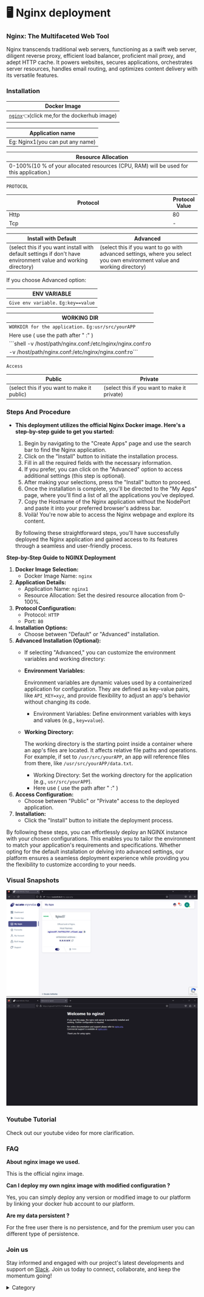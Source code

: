 

# 🖥 Nginx deployment

### Nginx: The Multifaceted Web Tool

Nginx transcends traditional web servers, functioning as a swift web server, diligent reverse proxy, efficient load balancer, proficient mail proxy, and adept HTTP cache. It powers websites, secures applications, orchestrates server resources, handles email routing, and optimizes content delivery with its versatile features.

### Installation

| Docker Image                                                                                                                 |
| ---------------------------------------------------------------------------------------------------------------------------- |
| [`nginx`](https://hub.docker.com/\_/nginx)👈(click me,for the dockerhub image) |

| Application name                                                               |
| ------------------------------------------------------------------------------ |
| Eg: Nginx1(you can put any name) |

| Resource Allocation                                                                                                                                                     |
| ----------------------------------------------------------------------------------------------------------------------------------------------------------------------- |
| 0-100%(10 % of your allocated resources (CPU, RAM) will be used for this application.) |

`PROTOCOL`

<table><thead><tr><th width="417">Protocol</th><th>Protocol Value</th></tr></thead><tbody><tr><td>Http</td><td>80</td></tr><tr><td>Tcp</td><td>-</td></tr></tbody></table>

| Install with Default                                                                                                                                        | Advanced                                                                                                                                                               |
| ----------------------------------------------------------------------------------------------------------------------------------------------------------- | ---------------------------------------------------------------------------------------------------------------------------------------------------------------------- |
| (select this if you want install with default settings if don't have environment value and working directory) | (select this if you want to go with advanced settings, where you select you own environment value and working directory) |

If you choose Advanced option:

| ENV VARIABLE                                                            |
| ----------------------------------------------------------------------- |
| ```Give env variable.``` ```Eg:key==value```  |

| WORKING DIR                                                                                                                                                                       |
| --------------------------------------------------------------------------------------------------------------------------------------------------------------------------------- |
| ```WORKDIR for the application.``` ```Eg:usr/src/yourAPP```                                                                                            |
| Here use ( use the path after   " :"  )                                                                                                           |
|  ```shell -v /host/path/nginx.conf:/etc/nginx/nginx.conf:ro
-v /host/path/nginx.conf:/etc/nginx/nginx.conf:ro```  |

`Access`

| Public                                      | Private                                      |
| ------------------------------------------- | -------------------------------------------- |
| (select this if you want to make it public) | (select this if you want to make it private) |


### Steps And Procedure

*   **This deployment utilizes the official Nginx Docker image. Here's a step-by-step guide to get you started:**

    1. Begin by navigating to the "Create Apps" page and use the search bar to find the Nginx application.
    2. Click on the "Install" button to initiate the installation process.
    3. Fill in all the required fields with the necessary information.
    4. If you prefer, you can click on the "Advanced" option to access additional settings (this step is optional).
    5. After making your selections, press the "Install" button to proceed.
    6. Once the installation is complete, you'll be directed to the "My Apps" page, where you'll find a list of all the applications you've deployed.
    7. Copy the Hostname of the Nginx application without the NodePort and paste it into your preferred browser's address bar.
    8. Voilà! You're now able to access the Nginx webpage and explore its content.

    By following these straightforward steps, you'll have successfully deployed the Nginx application and gained access to its features through a seamless and user-friendly process.



**Step-by-Step Guide to NGINX Deployment**

1. **Docker Image Selection:**
   * Docker Image Name: `nginx`
2. **Application Details:**
   * Application Name: `nginx1`
   * Resource Allocation: Set the desired resource allocation from 0-100%.
3. **Protocol Configuration:**
   * Protocol: `HTTP`
   * Port: `80`
4. **Installation Options:**
   * Choose between "Default" or "Advanced" installation.
5. **Advanced Installation (Optional):**
   * If selecting "Advanced," you can customize the environment variables and working directory:
   *   **Environment Variables:**

       Environment variables are dynamic values used by a containerized application for configuration. They are defined as key-value pairs, like `API_KEY=xyz`, and provide flexibility to adjust an app's behavior without changing its code.

       * Environment Variables: Define environment variables with keys and values (e.g., `key=value`).
   *   **Working Directory:**

       The working directory is the starting point inside a container where an app's files are located. It affects relative file paths and operations. For example, if set to `/usr/src/yourAPP`, an app will reference files from there, like `/usr/src/yourAPP/data.txt`.

       * Working Directory: Set the working directory for the application (e.g., `usr/src/yourAPP`).
       * Here use ( use the path after   " :"  )
6. **Access Configuration:**
   * Choose between "Public" or "Private" access to the deployed application.
7. **Installation:**
   * Click the "Install" button to initiate the deployment process.

By following these steps, you can effortlessly deploy an NGINX instance with your chosen configurations. This enables you to tailor the environment to match your application's requirements and specifications. Whether opting for the default installation or delving into advanced settings, our platform ensures a seamless deployment experience while providing you the flexibility to customize according to your needs.

### Visual Snapshots
![Alt Text](/img/ss2.jpg)
![Alt Text](/img/jje4.jpg)


### Youtube Tutorial&#x20;

Check out our youtube video for more clarification.


### FAQ

**About nginx image we used.**

This is the official nginx image.

**Can I deploy my own nginx image with modified configuration ?**

Yes, you can simply deploy any version or modified image to our platform by linking your docker hub account to our platform.

**Are my data persistent ?**

For the free user there is no persistence, and for the premium user you can different type of persistence.

### Join us

Stay informed and engaged with our project's latest developments and support on [Slack](https://app.slack.com/client/T04QS32JX6E/C04QKEWE146). Join us today to connect, collaborate, and keep the momentum going!&#x20;

<details>

<summary>Category</summary>

Kubernetes, cloud computing, DevOps, cloud services, hosting platform, container orchestration, cloud infrastructure, cloud deployment, cloud management, cloud technology, cloud solutions, nginx

</details>
